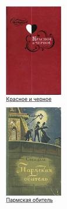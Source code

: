 ![](Красное%20и%20черное.jpg)  
[Красное и черное](Красное%20и%20черное.txt)

![](Пармская%20обитель.jpg)  
[Пармская обитель](Пармская%20обитель.txt)
